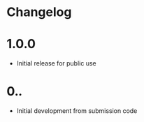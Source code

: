 Changelog
=========


# 1.0.0

- Initial release for public use

# 0.*.*

- Initial development from submission code